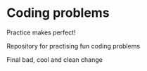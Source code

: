 # Coding problems
Practice makes perfect! 

Repository for practising fun coding problems

Final bad, cool and clean change

